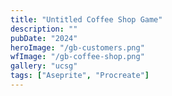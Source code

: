 ```yaml
---
title: "Untitled Coffee Shop Game"
description: ""
pubDate: "2024"
heroImage: "/gb-customers.png"
wfImage: "/gb-coffee-shop.png"
gallery: "ucsg"
tags: ["Aseprite", "Procreate"]
---
```

